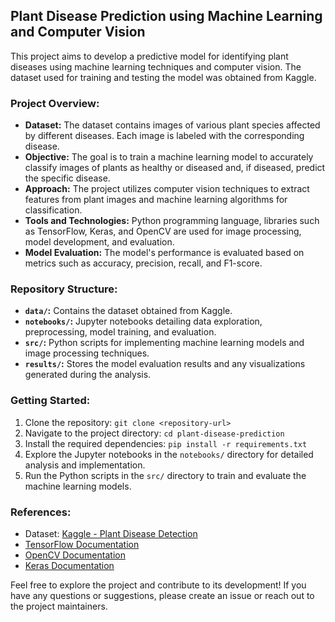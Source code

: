 ## Plant Disease Prediction using Machine Learning and Computer Vision

This project aims to develop a predictive model for identifying plant diseases using machine learning techniques and computer vision. The dataset used for training and testing the model was obtained from Kaggle.

### Project Overview:
- **Dataset:** The dataset contains images of various plant species affected by different diseases. Each image is labeled with the corresponding disease.
- **Objective:** The goal is to train a machine learning model to accurately classify images of plants as healthy or diseased and, if diseased, predict the specific disease.
- **Approach:** The project utilizes computer vision techniques to extract features from plant images and machine learning algorithms for classification.
- **Tools and Technologies:** Python programming language, libraries such as TensorFlow, Keras, and OpenCV are used for image processing, model development, and evaluation.
- **Model Evaluation:** The model's performance is evaluated based on metrics such as accuracy, precision, recall, and F1-score.

### Repository Structure:
- **`data/`:** Contains the dataset obtained from Kaggle.
- **`notebooks/`:** Jupyter notebooks detailing data exploration, preprocessing, model training, and evaluation.
- **`src/`:** Python scripts for implementing machine learning models and image processing techniques.
- **`results/`:** Stores the model evaluation results and any visualizations generated during the analysis.

### Getting Started:
1. Clone the repository: `git clone <repository-url>`
2. Navigate to the project directory: `cd plant-disease-prediction`
3. Install the required dependencies: `pip install -r requirements.txt`
4. Explore the Jupyter notebooks in the `notebooks/` directory for detailed analysis and implementation.
5. Run the Python scripts in the `src/` directory to train and evaluate the machine learning models.

### References:
- Dataset: [Kaggle - Plant Disease Detection](https://www.kaggle.com/your-dataset-link)
- [TensorFlow Documentation](https://www.tensorflow.org/)
- [OpenCV Documentation](https://opencv.org/)
- [Keras Documentation](https://keras.io/)

Feel free to explore the project and contribute to its development! If you have any questions or suggestions, please create an issue or reach out to the project maintainers.
